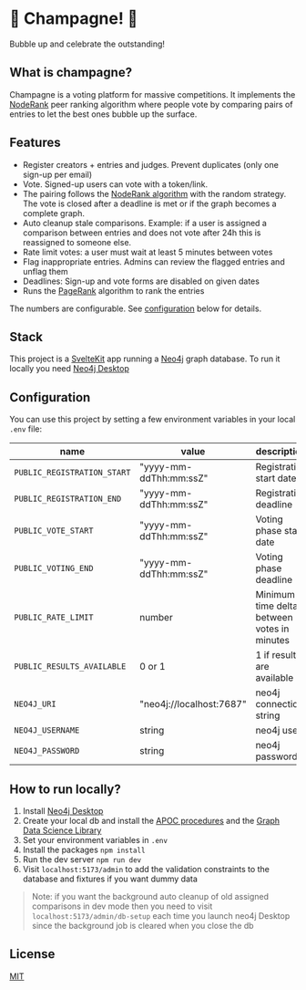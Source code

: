 # 🍾 Champagne! 🍾

Bubble up and celebrate the outstanding!

## What is champagne?

Champagne is a voting platform for massive competitions. It implements the [NodeRank](https://github.com/fcrozatier/NodeRank) peer ranking algorithm where people vote by comparing pairs of entries to let the best ones bubble up the surface.

## Features

- Register creators + entries and judges. Prevent duplicates (only one sign-up per email)
- Vote. Signed-up users can vote with a token/link.
- The pairing follows the [NodeRank algorithm](https://github.com/fcrozatier/NodeRank#conslusion) with the random strategy. The vote is closed after a deadline is met or if the graph becomes a complete graph.
- Auto cleanup stale comparisons. Example: if a user is assigned a comparison between entries and does not vote after 24h this is reassigned to someone else.
- Rate limit votes: a user must wait at least 5 minutes between votes
- Flag inappropriate entries. Admins can review the flagged entries and unflag them
- Deadlines: Sign-up and vote forms are disabled on given dates
- Runs the [PageRank](https://en.wikipedia.org/wiki/PageRank) algorithm to rank the entries

The numbers are configurable. See [configuration](#configuration) below for details.

## Stack

This project is a [SvelteKit](https://kit.svelte.dev/) app running a [Neo4j](https://neo4j.com/) graph database. To run it locally you need [Neo4j Desktop](https://neo4j.com/developer/neo4j-desktop/?ref=product)

## Configuration

You can use this project by setting a few environment variables in your local `.env` file:

| name                        | value                    | description                                 |
| --------------------------- | ------------------------ | ------------------------------------------- |
| `PUBLIC_REGISTRATION_START` | "yyyy-mm-ddThh:mm:ssZ"   | Registration start date                     |
| `PUBLIC_REGISTRATION_END`   | "yyyy-mm-ddThh:mm:ssZ"   | Registration deadline                       |
| `PUBLIC_VOTE_START`         | "yyyy-mm-ddThh:mm:ssZ"   | Voting phase start date                     |
| `PUBLIC_VOTING_END`         | "yyyy-mm-ddThh:mm:ssZ"   | Voting phase deadline                       |
| `PUBLIC_RATE_LIMIT`         | number                   | Minimum time delta between votes in minutes |
| `PUBLIC_RESULTS_AVAILABLE`  | 0 or 1                   | 1 if results are available                  |
| `NEO4J_URI`                 | "neo4j://localhost:7687" | neo4j connection string                     |
| `NEO4J_USERNAME`            | string                   | neo4j user                                  |
| `NEO4J_PASSWORD`            | string                   | neo4j password                              |

## How to run locally?

1. Install [Neo4j Desktop](https://neo4j.com/developer/neo4j-desktop/?ref=product)
1. Create your local db and install the [APOC procedures](https://neo4j.com/docs/apoc/5/installation/#apoc) and the [Graph Data Science Library](https://neo4j.com/docs/graph-data-science/current/installation/neo4j-desktop/)
1. Set your environment variables in `.env`
1. Install the packages `npm install`
1. Run the dev server `npm run dev`
1. Visit `localhost:5173/admin` to add the validation constraints to the database and fixtures if you want dummy data

> Note: if you want the background auto cleanup of old assigned comparisons in dev mode then you need to visit `localhost:5173/admin/db-setup` each time you launch neo4j Desktop since the background job is cleared when you close the db


## License

[MIT](/LICENSE)
